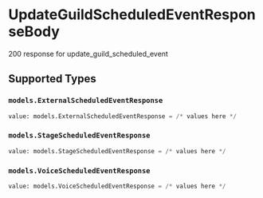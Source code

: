 # UpdateGuildScheduledEventResponseBody

200 response for update_guild_scheduled_event


## Supported Types

### `models.ExternalScheduledEventResponse`

```python
value: models.ExternalScheduledEventResponse = /* values here */
```

### `models.StageScheduledEventResponse`

```python
value: models.StageScheduledEventResponse = /* values here */
```

### `models.VoiceScheduledEventResponse`

```python
value: models.VoiceScheduledEventResponse = /* values here */
```

